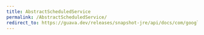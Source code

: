 ```yaml
---
title: AbstractScheduledService
permalink: /AbstractScheduledService/
redirect_to: https://guava.dev/releases/snapshot-jre/api/docs/com/google/common/util/concurrent/AbstractScheduledService.html
---
```

